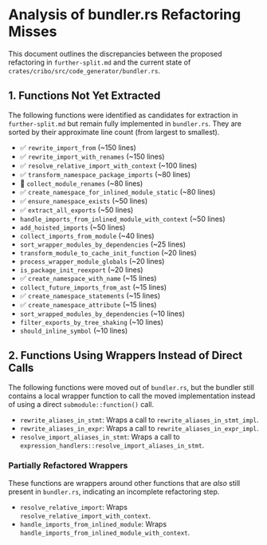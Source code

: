 # Analysis of bundler.rs Refactoring Misses

This document outlines the discrepancies between the proposed refactoring in `further-split.md` and the current state of `crates/cribo/src/code_generator/bundler.rs`.

## 1. Functions Not Yet Extracted

The following functions were identified as candidates for extraction in `further-split.md` but remain fully implemented in `bundler.rs`. They are sorted by their approximate line count (from largest to smallest).

- ✅ `rewrite_import_from` (~150 lines)
- ✅ `rewrite_import_with_renames` (~150 lines)
- ✅ `resolve_relative_import_with_context` (~100 lines)
- ✅ `transform_namespace_package_imports` (~80 lines)
- 🛑 `collect_module_renames` (~80 lines)
- ✅ `create_namespace_for_inlined_module_static` (~80 lines)
- ✅ `ensure_namespace_exists` (~50 lines)
- ✅ `extract_all_exports` (~50 lines)
- `handle_imports_from_inlined_module_with_context` (~50 lines)
- `add_hoisted_imports` (~50 lines)
- `collect_imports_from_module` (~40 lines)
- `sort_wrapper_modules_by_dependencies` (~25 lines)
- `transform_module_to_cache_init_function` (~20 lines)
- `process_wrapper_module_globals` (~20 lines)
- `is_package_init_reexport` (~20 lines)
- ✅ `create_namespace_with_name` (~15 lines)
- `collect_future_imports_from_ast` (~15 lines)
- ✅ `create_namespace_statements` (~15 lines)
- ✅ `create_namespace_attribute` (~15 lines)
- `sort_wrapped_modules_by_dependencies` (~10 lines)
- `filter_exports_by_tree_shaking` (~10 lines)
- `should_inline_symbol` (~10 lines)

## 2. Functions Using Wrappers Instead of Direct Calls

The following functions were moved out of `bundler.rs`, but the bundler still contains a local wrapper function to call the moved implementation instead of using a direct `submodule::function()` call.

- `rewrite_aliases_in_stmt`: Wraps a call to `rewrite_aliases_in_stmt_impl`.
- `rewrite_aliases_in_expr`: Wraps a call to `rewrite_aliases_in_expr_impl`.
- `resolve_import_aliases_in_stmt`: Wraps a call to `expression_handlers::resolve_import_aliases_in_stmt`.

### Partially Refactored Wrappers

These functions are wrappers around other functions that are *also* still present in `bundler.rs`, indicating an incomplete refactoring step.

- `resolve_relative_import`: Wraps `resolve_relative_import_with_context`.
- `handle_imports_from_inlined_module`: Wraps `handle_imports_from_inlined_module_with_context`.
